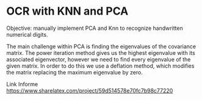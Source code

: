 # OCR with KNN and PCA

Objective: manually implement PCA and Knn to recognize handwritten numerical digits.

The main challenge within PCA is finding the eigenvalues of the covariance matrix. The power iteration method gives us the highest eigenvalue with its associated eigenvector, however we need to find every eigenvalue of the given matrix. In order to do this we use a deflation method, which modifies the matrix replacing the maximum eigenvalue by zero.


Link Informe https://www.sharelatex.com/project/59d514578e70fc7b98c77220
